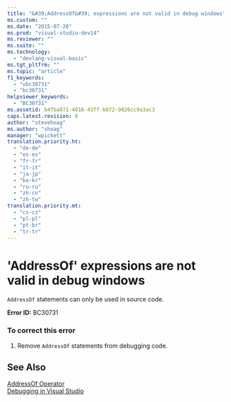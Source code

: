 ```yaml
---
title: "&#39;AddressOf&#39; expressions are not valid in debug windows"
ms.custom: ""
ms.date: "2015-07-20"
ms.prod: "visual-studio-dev14"
ms.reviewer: ""
ms.suite: ""
ms.technology: 
  - "devlang-visual-basic"
ms.tgt_pltfrm: ""
ms.topic: "article"
f1_keywords: 
  - "vbc30731"
  - "bc30731"
helpviewer_keywords: 
  - "BC30731"
ms.assetid: b4fba871-4016-43ff-b072-9826cc9a3ac3
caps.latest.revision: 8
author: "stevehoag"
ms.author: "shoag"
manager: "wpickett"
translation.priority.ht: 
  - "de-de"
  - "es-es"
  - "fr-fr"
  - "it-it"
  - "ja-jp"
  - "ko-kr"
  - "ru-ru"
  - "zh-cn"
  - "zh-tw"
translation.priority.mt: 
  - "cs-cz"
  - "pl-pl"
  - "pt-br"
  - "tr-tr"
---
```

# &#39;AddressOf&#39; expressions are not valid in debug windows
`AddressOf` statements can only be used in source code.  
  
 **Error ID:** BC30731  
  
### To correct this error  
  
1.  Remove `AddressOf` statements from debugging code.  
  
## See Also  
 [AddressOf Operator](../../visual-basic/language-reference/operators/addressof-operator.md)   
 [Debugging in Visual Studio](../Topic/Debugging%20in%20Visual%20Studio.md)